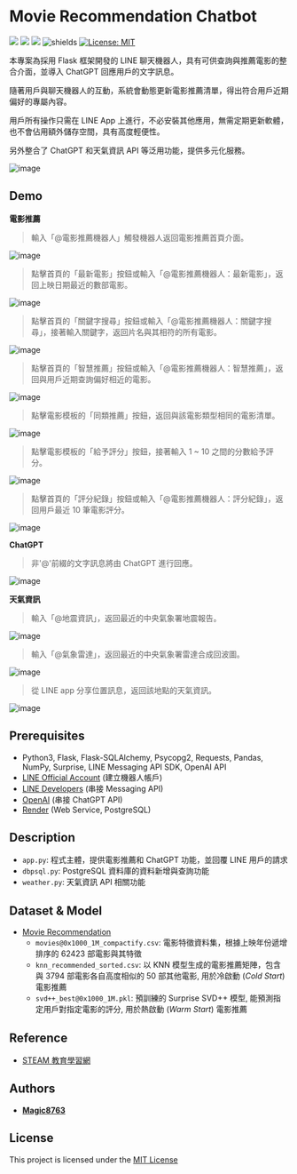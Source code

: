 # Movie Recommendation Chatbot
![](https://img.shields.io/github/stars/magic8763/movie_recommend_chatbot)
![](https://img.shields.io/github/watchers/magic8763/movie_recommend_chatbot)
![](https://img.shields.io/github/forks/magic8763/movie_recommend_chatbot)
![shields](https://img.shields.io/badge/python-3.10%2B-blue?style=flat-square)
[![License: MIT](https://img.shields.io/badge/License-MIT-yellow?style=flat-square)](https://opensource.org/licenses/MIT)

本專案為採用 Flask 框架開發的 LINE 聊天機器人，具有可供查詢與推薦電影的整合介面，並導入 ChatGPT 回應用戶的文字訊息。

隨著用戶與聊天機器人的互動，系統會動態更新電影推薦清單，得出符合用戶近期偏好的專屬內容。

用戶所有操作只需在 LINE App 上進行，不必安裝其他應用，無需定期更新軟體，也不會佔用額外儲存空間，具有高度輕便性。 

另外整合了 ChatGPT 和天氣資訊 API 等泛用功能，提供多元化服務。

![image](https://github.com/Magic8763/movie_recommend_chatbot/blob/main/img/structure.jpg)

## Demo
**電影推薦**
>輸入「@電影推薦機器人」觸發機器人返回電影推薦首頁介面。

![image](https://github.com/Magic8763/movie_recommend_chatbot/blob/main/img/Menu.jpg)

>點擊首頁的「最新電影」按鈕或輸入「@電影推薦機器人：最新電影」，返回上映日期最近的數部電影。

![image](https://github.com/Magic8763/movie_recommend_chatbot/blob/main/img/Get_New.jpg)

>點擊首頁的「關鍵字搜尋」按鈕或輸入「@電影推薦機器人：關鍵字搜尋」，接著輸入關鍵字，返回片名與其相符的所有電影。

![image](https://github.com/Magic8763/movie_recommend_chatbot/blob/main/img/Keyword_Search.jpg)

>點擊首頁的「智慧推薦」按鈕或輸入「@電影推薦機器人：智慧推薦」，返回與用戶近期查詢偏好相近的電影。

![image](https://github.com/Magic8763/movie_recommend_chatbot/blob/main/img/Get_Recommended.jpg)

>點擊電影模板的「同類推薦」按鈕，返回與該電影類型相同的電影清單。

![image](https://github.com/Magic8763/movie_recommend_chatbot/blob/main/img/Get_Similar.jpg)

>點擊電影模板的「給予評分」按鈕，接著輸入 1 ~ 10 之間的分數給予評分。

![image](https://github.com/Magic8763/movie_recommend_chatbot/blob/main/img/Score_message.jpg)

>點擊首頁的「評分紀錄」按鈕或輸入「@電影推薦機器人：評分紀錄」，返回用戶最近 10 筆電影評分。

![image](https://github.com/Magic8763/movie_recommend_chatbot/blob/main/img/Read_Personal_Record.jpg)

**ChatGPT**
>非'@'前綴的文字訊息將由 ChatGPT 進行回應。

![image](https://github.com/Magic8763/movie_recommend_chatbot/blob/main/img/Call_ChatGPT.jpg)

**天氣資訊**
>輸入「@地震資訊」，返回最近的中央氣象署地震報告。

![image](https://github.com/Magic8763/movie_recommend_chatbot/blob/main/img/Get_Earthquake.jpg)

>輸入「@氣象雷達」，返回最近的中央氣象署雷達合成回波圖。

![image](https://github.com/Magic8763/movie_recommend_chatbot/blob/main/img/Get_RadarEcho.jpg)

>從 LINE app 分享位置訊息，返回該地點的天氣資訊。

![image](https://github.com/Magic8763/movie_recommend_chatbot/blob/main/img/Get_Weather.jpg)

## Prerequisites
- Python3, Flask, Flask-SQLAlchemy, Psycopg2, Requests, Pandas, NumPy, Surprise, LINE Messaging API SDK, OpenAI API
- [LINE Official Account](https://manager.line.biz/) (建立機器人帳戶)
- [LINE Developers](https://developers.line.biz/en/) (串接 Messaging API)
- [OpenAI](https://platform.openai.com/) (串接 ChatGPT API)
- [Render](https://render.com/) (Web Service, PostgreSQL)

## Description
- `app.py`: 程式主體，提供電影推薦和 ChatGPT 功能，並回覆 LINE 用戶的請求
- `dbpsql.py`: PostgreSQL 資料庫的資料新增與查詢功能
- `weather.py`: 天氣資訊 API 相關功能

## Dataset & Model
- [Movie Recommendation](https://github.com/Magic8763/knn_svd_recommendation)
  - `movies@0x1000_1M_compactify.csv`: 電影特徵資料集，根據上映年份遞增排序的 62423 部電影與其特徵
  - `knn_recommended_sorted.csv`: 以 KNN 模型生成的電影推薦矩陣，包含與 3794 部電影各自高度相似的 50 部其他電影, 用於冷啟動 (*Cold Start*) 電影推薦
  - `svd++_best@0x1000_1M.pkl`: 預訓練的 Surprise SVD++ 模型, 能預測指定用戶對指定電影的評分, 用於熱啟動 (*Warm Start*) 電影推薦

## Reference
- [STEAM 教育學習網](https://steam.oxxostudio.tw/category/python/example/line-bot-weather-3.html)

## Authors
* **[Magic8763](https://github.com/Magic8763)**

## License
This project is licensed under the [MIT License](https://github.com/Magic8763/movie_recommend_chatbot/blob/main/LICENSE)
